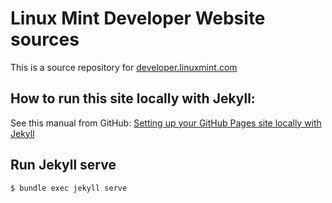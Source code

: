 # Linux Mint Developer Website sources

This is a source repository for [developer.linuxmint.com](http://developer.linuxmint.com)

## How to run this site locally with Jekyll:

See this manual from GitHub: [Setting up your GitHub Pages site locally with Jekyll](https://help.github.com/articles/setting-up-your-github-pages-site-locally-with-jekyll/)

## Run Jekyll serve

`$ bundle exec jekyll serve`
